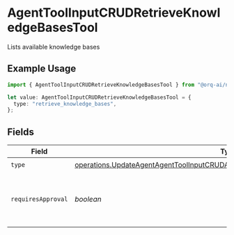 # AgentToolInputCRUDRetrieveKnowledgeBasesTool

Lists available knowledge bases

## Example Usage

```typescript
import { AgentToolInputCRUDRetrieveKnowledgeBasesTool } from "@orq-ai/node/models/operations";

let value: AgentToolInputCRUDRetrieveKnowledgeBasesTool = {
  type: "retrieve_knowledge_bases",
};
```

## Fields

| Field                                                                                                                                                                                    | Type                                                                                                                                                                                     | Required                                                                                                                                                                                 | Description                                                                                                                                                                              |
| ---------------------------------------------------------------------------------------------------------------------------------------------------------------------------------------- | ---------------------------------------------------------------------------------------------------------------------------------------------------------------------------------------- | ---------------------------------------------------------------------------------------------------------------------------------------------------------------------------------------- | ---------------------------------------------------------------------------------------------------------------------------------------------------------------------------------------- |
| `type`                                                                                                                                                                                   | [operations.UpdateAgentAgentToolInputCRUDAgentsRequestRequestBodySettingsTools9Type](../../models/operations/updateagentagenttoolinputcrudagentsrequestrequestbodysettingstools9type.md) | :heavy_check_mark:                                                                                                                                                                       | N/A                                                                                                                                                                                      |
| `requiresApproval`                                                                                                                                                                       | *boolean*                                                                                                                                                                                | :heavy_minus_sign:                                                                                                                                                                       | Whether this tool requires approval before execution                                                                                                                                     |